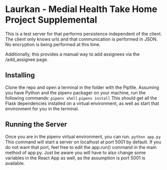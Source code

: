 # Laurkan - Medial Health Take Home Project Supplemental

This is a test server for that performs persistence independent of the client. 
The client only knows urls and that communication is performed in JSON. 
No encryption is being performed at this time.

Additionally, this provides a manual way to add assignees via the /add_assignee page.

## Installing
Clone the repo and open a terminal in the folder with the Pipfile. Assuming you have Python and the pipenv packager on your machine, run the following commands:
```pipenv shell```
```pipenv install```
This should get all the Flask dependencies installed on a virtual environment, as well as start that environment for you in the terminal. 

## Running the Server
Once you are in the pipenv virtual environment, you can run.
```python app.py```
This command will start a server on localhost at port 5001 by default. If you do not want that port, feel free to edit the app.run(<port>) command in the main method of app.py. Just be aware you will have to also change some variables in the React App as well, as the assumption is port 5001 is available.

